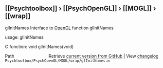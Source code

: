 ## [[Psychtoolbox]] &#8250; [[PsychOpenGL]] &#8250; [[MOGL]] &#8250; [[wrap]]

glInitNames  Interface to [OpenGL](OpenGL) function glInitNames  
  
usage:  glInitNames  
  
C function:  void glInitNames(void)  




<div class="code_header" style="text-align:right;">
  <span style="float:left;">Path&nbsp;&nbsp;</span> <span class="counter">Retrieve <a href=
  "https://raw.github.com/Psychtoolbox-3/Psychtoolbox-3/beta/Psychtoolbox/PsychOpenGL/MOGL/wrap/glInitNames.m">current version from GitHub</a> | View <a href=
  "https://github.com/Psychtoolbox-3/Psychtoolbox-3/commits/beta/Psychtoolbox/PsychOpenGL/MOGL/wrap/glInitNames.m">changelog</a></span>
</div>
<div class="code">
  <code>Psychtoolbox/PsychOpenGL/MOGL/wrap/glInitNames.m</code>
</div>

